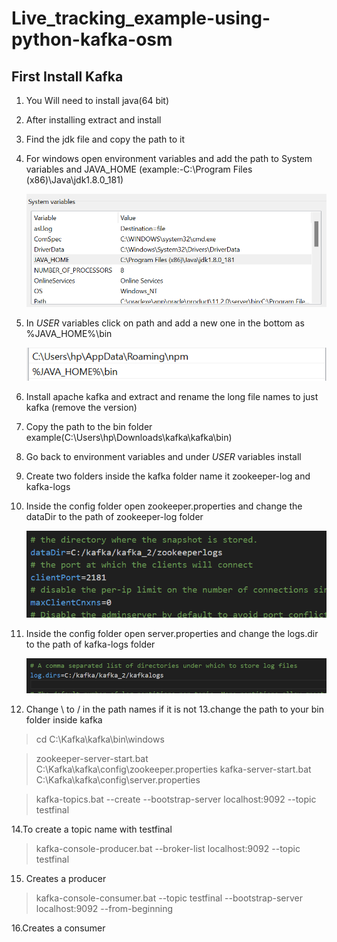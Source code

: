 ﻿# Live_tracking_example-using-python-kafka-osm

## First Install Kafka 
1. You Will need to install java(64 bit)
2. After installing extract and install
3. Find the jdk file and copy the path to it 
4. For windows open environment variables and add the path to System variables and JAVA_HOME (example:-C:\Program Files (x86)\Java\jdk1.8.0_181)
   
   ![EXAMPLE](img.png)
5. In *USER* variables click on path and add a new one in the bottom as %JAVA_HOME%\bin
   
   ![EXAMPLE](img_1.png)
6. Install apache kafka and extract and rename the long file names to just kafka (remove the version)
7. Copy the path to the bin folder example(C:\Users\hp\Downloads\kafka\kafka\bin)
8. Go back to environment variables and under *USER* variables install
9. Create two folders inside the kafka folder name it zookeeper-log and kafka-logs 
10. Inside the config folder open zookeeper.properties and change the dataDir to the path of zookeeper-log folder
    
    ![EXAMPLE](img_2.png)
11. Inside the config folder open server.properties and change the logs.dir to the path of kafka-logs folder
    
    ![EXAMPLE](img_3.png)
12. Change \ to / in the path names if it is not
13.change the path to your bin folder inside kafka

>cd C:\Kafka\kafka\bin\windows

>zookeeper-server-start.bat C:\Kafka\kafka\config\zookeeper.properties
>kafka-server-start.bat C:\Kafka\kafka\config\server.properties

>kafka-topics.bat --create --bootstrap-server localhost:9092 --topic testfinal

14.To create a topic name with testfinal 


>kafka-console-producer.bat --broker-list localhost:9092 --topic testfinal

15. Creates a producer

>kafka-console-consumer.bat --topic testfinal --bootstrap-server localhost:9092 --from-beginning

16.Creates a consumer


        
